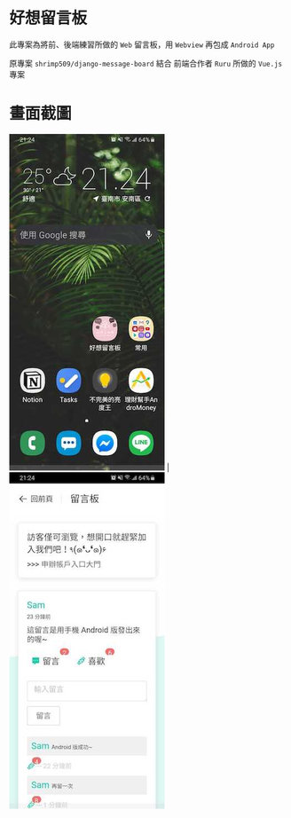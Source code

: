 # 好想留言板
此專案為將前、後端練習所做的 `Web` 留言板，用 `Webview` 再包成 `Android App`

原專案 `shrimp509/django-message-board` 結合 前端合作者 `Ruru` 所做的 `Vue.js` 專案

# 畫面截圖

![1](https://github.com/shrimp509/android-message-board/blob/master/screenshots/screenshot-1.jpg)  |  ![2](https://github.com/shrimp509/android-message-board/blob/master/screenshots/screenshot-2.jpg)